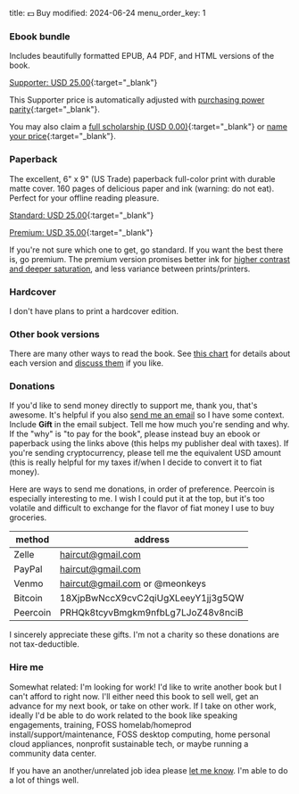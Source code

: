 title: 💵 Buy
modified: 2024-06-24
menu_order_key: 1

### Ebook bundle

Includes beautifully formatted EPUB, A4 PDF, and HTML versions of the book.

[Supporter: USD 25.00](https://app.gumroad.com/checkout?product=ytngr&option=4ymYtQpoQGxnNCS30-PCTg==&quantity=1&price=2500){:target="_blank"}

This Supporter price is automatically adjusted with [purchasing power parity](https://help.gumroad.com/article/327-purchasing-power-parity){:target="_blank"}.

You may also claim a [full scholarship (USD 0.00)](https://app.gumroad.com/checkout?product=ytngr&option=6rbC0iSQuez1GyQ7Px_JSw==&quantity=1&price=0){:target="_blank"} or [name your price](https://meonkeys.gumroad.com/l/shb){:target="_blank"}.

### Paperback

The excellent, 6" x 9" (US Trade) paperback full-color print with durable matte cover.
160 pages of delicious paper and ink (warning: do not eat).
Perfect for your offline reading pleasure.

[Standard: USD 25.00](https://www.lulu.com/shop/adam-monsen-and-lenny-wondra/steadfast-self-hosting/paperback/product-w4z5ewj.html){:target="_blank"}

[Premium: USD 35.00](https://www.lulu.com/shop/adam-monsen-and-lenny-wondra/steadfast-self-hosting/paperback/product-m24rye5.html){:target="_blank"}

If you're not sure which one to get, go standard.
If you want the best there is, go premium.
The premium version promises better ink for [higher contrast and deeper saturation]({filename}/news/paperback.md), and less variance between prints/printers.

### Hardcover

I don't have plans to print a hardcover edition.

### Other book versions

There are many other ways to read the book.
See [this chart](https://github.com/meonkeys/shb#%EF%B8%8F-book-formats) for details about each version and [discuss them](https://help.selfhostbook.com/t/read) if you like.

### Donations

If you'd like to send money directly to support me, thank you, that's awesome.
It's helpful if you also [send me an email]({filename}/pages/contact.md) so I have some context.
Include **Gift** in the email subject.
Tell me how much you're sending and why.
If the "why" is "to pay for the book", please instead buy an ebook or paperback using the links above (this helps my publisher deal with taxes).
If you're sending cryptocurrency, please tell me the equivalent USD amount (this is really helpful for my taxes if/when I decide to convert it to fiat money).

Here are ways to send me donations, in order of preference.
Peercoin is especially interesting to me.
I wish I could put it at the top, but it's too volatile and difficult to exchange for the flavor of fiat money I use to buy groceries.

| method   | address                            |
|----------|------------------------------------|
| Zelle    | haircut@gmail.com                  |
| PayPal   | haircut@gmail.com                  |
| Venmo    | haircut@gmail.com or @meonkeys     |
| Bitcoin  | 18XjpBwNccX9cvC2qiUgXLeeyY1jj3g5QW |
| Peercoin | PRHQk8tcyvBmgkm9nfbLg7LJoZ48v8nciB |

I sincerely appreciate these gifts.
I'm not a charity so these donations are not tax-deductible.

### Hire me

Somewhat related: I'm looking for work!
I'd like to write another book but I can't afford to right now.
I'll either need this book to sell well, get an advance for my next book, or take on other work.
If I take on other work, ideally I'd be able to do work related to the book like speaking engagements, training, FOSS homelab/homeprod install/support/maintenance, FOSS desktop computing, home personal cloud appliances, nonprofit sustainable tech, or maybe running a community data center.

If you have an another/unrelated job idea please [let me know]({filename}/pages/contact.md).
I'm able to do a lot of things well.
